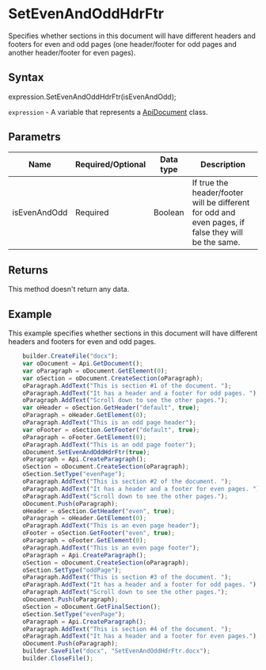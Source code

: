 # SetEvenAndOddHdrFtr

Specifies whether sections in this document will have different headers and footers for even and odd pages (one header/footer for odd pages and another header/footer for even pages).

## Syntax

expression.SetEvenAndOddHdrFtr(isEvenAndOdd);

`expression` - A variable that represents a [ApiDocument](../ApiDocument.md) class.

## Parametrs

| **Name** | **Required/Optional** | **Data type** | **Description** |
| ------------- | ------------- | ------------- | ------------- |
| isEvenAndOdd | Required | Boolean | If true the header/footer will be different for odd and even pages, if false they will be the same. |

## Returns

This method doesn't return any data.

## Example

This example specifies whether sections in this document will have different headers and footers for even and odd pages.

```javascript
	builder.CreateFile("docx");
	var oDocument = Api.GetDocument();
	var oParagraph = oDocument.GetElement(0);
	var oSection = oDocument.CreateSection(oParagraph);
	oParagraph.AddText("This is section #1 of the document. ");
	oParagraph.AddText("It has a header and a footer for odd pages. ");
	oParagraph.AddText("Scroll down to see the other pages.");
	var oHeader = oSection.GetHeader("default", true);
	oParagraph = oHeader.GetElement(0);
	oParagraph.AddText("This is an odd page header");
	var oFooter = oSection.GetFooter("default", true);
	oParagraph = oFooter.GetElement(0);
	oParagraph.AddText("This is an odd page footer");
	oDocument.SetEvenAndOddHdrFtr(true);
	oParagraph = Api.CreateParagraph();
	oSection = oDocument.CreateSection(oParagraph);
	oSection.SetType("evenPage");
	oParagraph.AddText("This is section #2 of the document. ");
	oParagraph.AddText("It has a header and a footer for even pages. ");
	oParagraph.AddText("Scroll down to see the other pages.");
	oDocument.Push(oParagraph);
	oHeader = oSection.GetHeader("even", true);
	oParagraph = oHeader.GetElement(0);
	oParagraph.AddText("This is an even page header");
	oFooter = oSection.GetFooter("even", true);
	oParagraph = oFooter.GetElement(0);
	oParagraph.AddText("This is an even page footer");
	oParagraph = Api.CreateParagraph();
	oSection = oDocument.CreateSection(oParagraph);
	oSection.SetType("oddPage");
	oParagraph.AddText("This is section #3 of the document. ");
	oParagraph.AddText("It has a header and a footer for odd pages. ");
	oParagraph.AddText("Scroll down to see the other pages.");
	oDocument.Push(oParagraph);
	oSection = oDocument.GetFinalSection();
	oSection.SetType("evenPage");
	oParagraph = Api.CreateParagraph();
	oParagraph.AddText("This is section #4 of the document. ");
	oParagraph.AddText("It has a header and a footer for even pages.");
	oDocument.Push(oParagraph);
	builder.SaveFile("docx", "SetEvenAndOddHdrFtr.docx");
	builder.CloseFile();
```